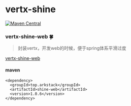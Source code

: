 # vertx-shine

[![Maven Central](https://maven-badges.herokuapp.com/maven-central/top.arkstack/shine-web/badge.svg)](https://maven-badges.herokuapp.com/maven-central/top.arkstack/shine-web)

### vertx-shine-web  🍀

> 封装vertx，开发web的时候，便于spring体系平滑过度

[vertx-shine-web](https://github.com/7le/vertx-shine/tree/master/vertx-shine-web)

#### maven
```
<dependency>
  <groupId>top.arkstack</groupId>
  <artifactId>shine-web</artifactId>
  <version>1.0.6</version>
</dependency>
```
